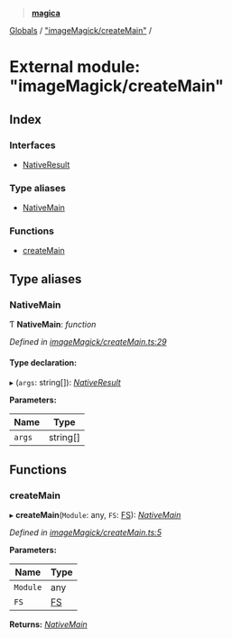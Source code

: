 > **[magica](../README.md)**

[Globals](../README.md) / ["imageMagick/createMain"](_imagemagick_createmain_.md) /

# External module: "imageMagick/createMain"

## Index

### Interfaces

* [NativeResult](../interfaces/_imagemagick_createmain_.nativeresult.md)

### Type aliases

* [NativeMain](_imagemagick_createmain_.md#nativemain)

### Functions

* [createMain](_imagemagick_createmain_.md#createmain)

## Type aliases

###  NativeMain

Ƭ **NativeMain**: *function*

*Defined in [imageMagick/createMain.ts:29](https://github.com/cancerberoSgx/magica/blob/0133e5d/src/imageMagick/createMain.ts#L29)*

#### Type declaration:

▸ (`args`: string[]): *[NativeResult](../interfaces/_imagemagick_createmain_.nativeresult.md)*

**Parameters:**

Name | Type |
------ | ------ |
`args` | string[] |

## Functions

###  createMain

▸ **createMain**(`Module`: any, `FS`: [FS](../interfaces/_file_emscriptenfs_.fs.md)): *[NativeMain](_imagemagick_createmain_.md#nativemain)*

*Defined in [imageMagick/createMain.ts:5](https://github.com/cancerberoSgx/magica/blob/0133e5d/src/imageMagick/createMain.ts#L5)*

**Parameters:**

Name | Type |
------ | ------ |
`Module` | any |
`FS` | [FS](../interfaces/_file_emscriptenfs_.fs.md) |

**Returns:** *[NativeMain](_imagemagick_createmain_.md#nativemain)*